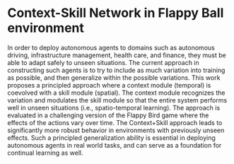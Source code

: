 # Context-Skill Network in Flappy Ball environment

In order to deploy autonomous agents to domains such as autonomous driving, infrastructure management, health care, and finance, they must be able to adapt safely to unseen situations. The current approach in constructing such agents is to try to include as much variation into training as possible, and then generalize within the possible variations. This work proposes a principled approach where a context module (temporal) is coevolved with a skill module (spatial). The context module recognizes the variation and modulates the skill module so that the entire system performs well in unseen situations (i.e., spatio-temporal learning). The approach is evaluated in a challenging version of the Flappy Bird game where the effects of the actions vary over time. The Context+Skill approach leads to significantly more robust behavior in environments with previously unseen effects. Such a principled generalization ability is essential in deploying autonomous agents in real world tasks, and can serve as a foundation for continual learning as well.
